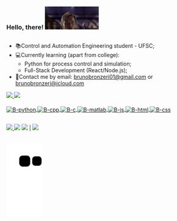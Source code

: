 ### Hello, there! <img display:flex height="60em" src="./kenobi.gif">
##
  - 📚Control and Automation Engineering student - UFSC;
  - 💻Currently learning (apart from college):
    - Python for process control and simulation;
    - Full-Stack Development (React/Node.js);
  - 📧Contact me by email: brunobronzeri01@gmail.com or brunobronzeri@icloud.com

<div align="left">
  <a href="https://github.com/brunobronzeri">
  <img height="180em" src="https://github-readme-stats.vercel.app/api?username=brunobronzeri&show_icons=true&theme=merko&include_all_commits=true&count_private=true"/>
  <img height="180em" src="https://github-readme-stats.vercel.app/api/top-langs/?username=brunobronzeri&layout=compact&langs_count=7&theme=merko"/>
</div>
  
<div style="display: inline_block"><br>
  <img align="center" alt="B-python" height="30" width="40" src="https://cdn.jsdelivr.net/gh/devicons/devicon/icons/python/python-original.svg"/>
  <img align="center" alt="B-cpp" height="30" width="40" src="https://cdn.jsdelivr.net/gh/devicons/devicon/icons/cplusplus/cplusplus-original.svg"/>
  <img align="center" alt="B-c" height="30" width="40" src="https://cdn.jsdelivr.net/gh/devicons/devicon/icons/c/c-original.svg"/>
  <! –<img align="center" alt="B-arduino" height="30" width="40" src="https://cdn.jsdelivr.net/gh/devicons/devicon/icons/arduino/arduino-original.svg"/>
  <img align="center" alt="B-matlab" height="30" width="40" src="https://cdn.jsdelivr.net/gh/devicons/devicon/icons/matlab/matlab-original.svg"/>
  <img align="center" alt="B-js" height="30" width="40" src="https://cdn.jsdelivr.net/gh/devicons/devicon/icons/javascript/javascript-original.svg"/>
  <img align="center" alt="B-html" height="30" width="40" src="https://cdn.jsdelivr.net/gh/devicons/devicon/icons/html5/html5-original.svg"/>
  <img align="center" alt="B-css" height="30" width="40" src="https://cdn.jsdelivr.net/gh/devicons/devicon/icons/css3/css3-original.svg"/>
</div>
  
  ##
  
<div> 
  <a href="mailto:brunobronzeri01@gmail.com"><img src="https://img.shields.io/badge/-Gmail-%23333?style=for-the-badge&logo=gmail&logoColor=white" target="_blank">     </a>
  <a href="https://instagram.com/bruno.bronzeri" target="_blank"><img src="https://img.shields.io/badge/-Instagram-%23E4405F?style=for-the-badge&logo=instagram&logoColor=white" target="_blank"></a>
  <a href="https://www.linkedin.com/in/bruno-bueno-bronzeri-261b51219/" target="_blank"><img src="https://img.shields.io/badge/-LinkedIn-%230077B5?style=for-the- badge&logo=linkedin&logoColor=white" target="_blank"></a>
  <a>|</a>
  <a href="https://www.youtube.com/channel/UCyD1su6klj-CQiamXdcwKUw" target="_blank"><img src="https://img.shields.io/badge/YouTube-FF0000?style=for-the-     badge&logo=youtube&logoColor=white" target="_blank"></a>
</div>
  
  ##
  
![Snake animation](https://github.com/rafaballerini/rafaballerini/blob/output/github-contribution-grid-snake.svg)
